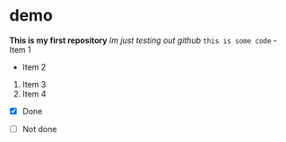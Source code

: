 # demo
**This is my first repository**
*Im just testing out github*
`this is some code`
-Item 1
- Item 2
1. Item 3
2. Item 4
- [x] Done
- [ ] Not done

